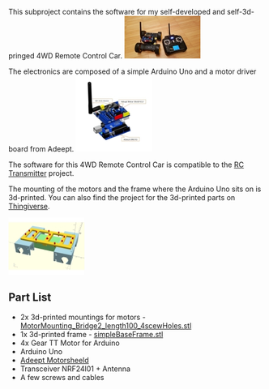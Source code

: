 This subproject contains the software for my self-developed and self-3d-pringed 4WD Remote Control Car. 
<a href="/projects/4WD_RC_Car_AddeptDriverBoard/pics/20181220_181335.jpg">
<img src="/projects/4WD_RC_Car_AddeptDriverBoard/pics/20181220_181335_small.jpg"/></a>

The electronics are composed of a simple Arduino Uno and a motor driver board from Adeept.
<a href="/projects/4WD_RC_Car_AddeptDriverBoard/pics/7501327fc2.jpg">
<img src="/projects/4WD_RC_Car_AddeptDriverBoard/pics/7501327fc2_small.jpg"/></a>

The software for this 4WD Remote Control Car is compatible to the [RC Transmitter](/projects/RC_Transmitter) project. 

The mounting of the motors and the frame where the Arduino Uno sits on is 3d-printed. You can also find the project for the 3d-printed parts on [Thingiverse](https://www.thingiverse.com/thing:3301216).

<a href="/projects/4WD_RC_Car_AddeptDriverBoard/pics/3d-printed-parts.jpg">
<img src="/projects/4WD_RC_Car_AddeptDriverBoard/pics/3d-printed-parts_small.jpg"/></a>

## Part List
* 2x 3d-printed mountings for motors - [MotorMounting_Bridge2_length100_4scewHoles.stl](https://github.com/grimmpp/tt-motor-mounting/blob/master/MotorMounting_Bridge2_length100_4scewHoles.stl)
* 1x 3d-printed frame - [simpleBaseFrame.stl](https://github.com/grimmpp/tt-motor-mounting/blob/master/simpleBaseFrame.stl)
* 4x Gear TT Motor for Arduino
* Arduino Uno
* [Adeept Motorsheeld](http://www.adeept.com/motorshield-for-uno_p0088.html)
* Transceiver NRF24l01 + Antenna
* A few screws and cables 

